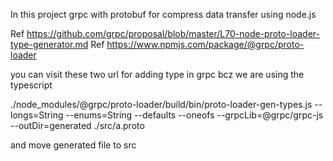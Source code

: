 In this project grpc with protobuf for compress data transfer  using node.js




<!-- type added -->
Ref https://github.com/grpc/proposal/blob/master/L70-node-proto-loader-type-generator.md
Ref https://www.npmjs.com/package/@grpc/proto-loader

you can visit these two url for adding type in grpc  bcz we are using the typescript

./node_modules/@grpc/proto-loader/build/bin/proto-loader-gen-types.js  --longs=String --enums=String --defaults --oneofs --grpcLib=@grpc/grpc-js --outDir=generated ./src/a.proto     
<!-- use in git bash -->


and move generated file to src
